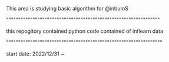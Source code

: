 This area is studying basic algorithm for @inbumS

""""""""""""""""""""""""""""""""""""""""""""""""""""""""""""""""

this repogitory contained python code contained of inflearn data

"""""""""""""""""""""""""""""""""""""""""""""""""""""""""""""""""

start date: 2022/12/31 ~
